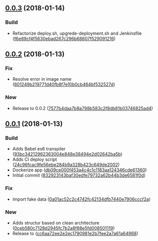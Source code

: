 <a name="0.0.3"></a>
## [0.0.3](https://github.com/madoos/blog-api/compare/0.0.2...0.0.3) (2018-01-14)


### Build

* Refactorize deploy.sh, upgrede-deployment.sh and Jenkinsfile ([f6e89cf4f5630ebad267c296b68607f529091216](https://github.com/madoos/blog-api/commit/f6e89cf4f5630ebad267c296b68607f529091216))



<a name="0.0.2"></a>
## [0.0.2](https://github.com/madoos/blog-api/compare/0.0.1...0.0.2) (2018-01-13)


### Fix

* Resolve error in image name  ([601249b219771d40fb8f7e10b0cb464bf532527d](https://github.com/madoos/blog-api/commit/601249b219771d40fb8f7e10b0cb464bf532527d))

### New

* Release to 0.0.2 ([7577b4daa7b8a798b583c2f8db81b03746825ad4](https://github.com/madoos/blog-api/commit/7577b4daa7b8a798b583c2f8db81b03746825ad4))



<a name="0.0.1"></a>
## [0.0.1](https://github.com/madoos/blog-api/compare/832923143baf30edfe79732a62b44b3de6581f0d...0.0.1) (2018-01-13)


### Build

* Adds Babel es6 transpiler ([93bc34212962363004e848e38494e2d02642ba5b](https://github.com/madoos/blog-api/commit/93bc34212962363004e848e38494e2d02642ba5b))
* Adds CI deploy script ([24c96fcac9fe56ebe284b9a328b423c649de2002](https://github.com/madoos/blog-api/commit/24c96fcac9fe56ebe284b9a328b423c649de2002))
* Dockerize app ([db09ce000f453a4c4c1c1183aa124346cde61360](https://github.com/madoos/blog-api/commit/db09ce000f453a4c4c1c1183aa124346cde61360))
* Initial commit ([832923143baf30edfe79732a62b44b3de6581f0d](https://github.com/madoos/blog-api/commit/832923143baf30edfe79732a62b44b3de6581f0d))

### Fix

* Import fake data ([0a01ac52c2c4742fc42134dfb7440e7906cccf2a](https://github.com/madoos/blog-api/commit/0a01ac52c2c4742fc42134dfb7440e7906cccf2a))

### New

* Adds structur based on clean architecture ([0ceb580c7128d2945fc7b2a8f88e5fd008501119](https://github.com/madoos/blog-api/commit/0ceb580c7128d2945fc7b2a8f88e5fd008501119))
* Release to ([cc6aa72ee2e2ec1790981e2b7fee2a7a61a64968](https://github.com/madoos/blog-api/commit/cc6aa72ee2e2ec1790981e2b7fee2a7a61a64968))



